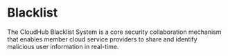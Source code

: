 # Blacklist
The CloudHub Blacklist System is a core security collaboration mechanism that enables member cloud service providers to share and identify malicious user information in real-time.
